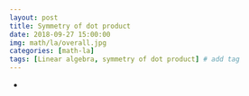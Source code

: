 ```yaml
---
layout: post
title: Symmetry of dot product  
date: 2018-09-27 15:00:00
img: math/la/overall.jpg
categories: [math-la] 
tags: [Linear algebra, symmetry of dot product] # add tag
---
```


- 
